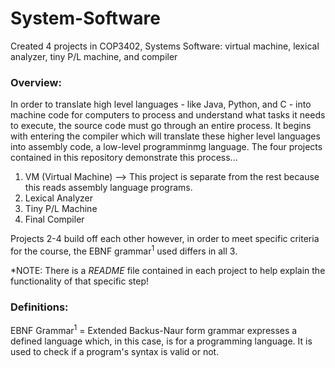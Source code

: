 # System-Software
Created 4 projects in COP3402, Systems Software: virtual machine, lexical analyzer, tiny P/L machine, and compiler

### Overview:
In order to translate high level languages - like Java, Python, and C - into machine code for computers to process and understand what tasks it needs to execute, the source code must go through an entire process. It begins with entering the compiler which will translate these higher level languages into assembly code, a low-level programminmg language. The four projects contained in this repository demonstrate this process...  

1. VM (Virtual Machine) --> This project is separate from the rest because this reads assembly language programs.
2. Lexical Analyzer
3. Tiny P/L Machine
4. Final Compiler

Projects 2-4 build off each other however, in order to meet specific criteria for the course, the EBNF grammar<sup>1</sup> used differs in all 3. 

*NOTE: There is a _README_ file contained in each project to help explain the functionality of that specific step! 

### Definitions:
EBNF Grammar<sup>1</sup> = Extended Backus-Naur form grammar expresses a defined language which, in this case, is for a programming language. It is used to check if a program's syntax is valid or not.

